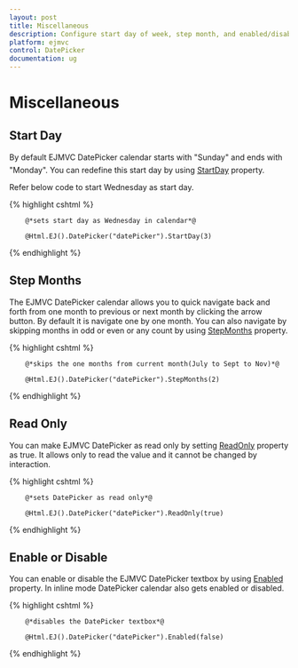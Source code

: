 ```yaml
---
layout: post
title: Miscellaneous
description: Configure start day of week, step month, and enabled/disabled state of DatePicker
platform: ejmvc
control: DatePicker
documentation: ug
---
```

# Miscellaneous 

## Start Day

By default EJMVC DatePicker calendar starts with "Sunday" and ends with "Monday". You can redefine this start day by using [StartDay](http://help.syncfusion.com/js/api/ejdatepicker#members:startday) property.

Refer below code to start Wednesday as start day. 


{% highlight cshtml %}

        @*sets start day as Wednesday in calendar*@

        @Html.EJ().DatePicker("datePicker").StartDay(3)

{% endhighlight %}


## Step Months

The EJMVC DatePicker calendar allows you to quick navigate back and forth from one month to previous or next month by clicking the arrow button. By default it is navigate one by one month. You can also navigate by skipping months in odd or even or any count by using [StepMonths](http://help.syncfusion.com/js/api/ejdatepicker#members:stepmonths) property. 


{% highlight cshtml %}

        @*skips the one months from current month(July to Sept to Nov)*@

        @Html.EJ().DatePicker("datePicker").StepMonths(2)


{% endhighlight %}


## Read Only

You can make EJMVC DatePicker as read only by setting [ReadOnly](http://help.syncfusion.com/js/api/ejdatepicker#members:readonly) property as true. It allows only to read the value and it cannot be changed by interaction.


{% highlight cshtml %}

        @*sets DatePicker as read only*@

        @Html.EJ().DatePicker("datePicker").ReadOnly(true)

{% endhighlight %}


## Enable or Disable

You can enable or disable the EJMVC DatePicker textbox by using [Enabled](http://help.syncfusion.com/js/api/ejdatepicker#members:enabled) property. In inline mode DatePicker calendar also gets enabled or disabled. 


{% highlight cshtml %}

        @*disables the DatePicker textbox*@

        @Html.EJ().DatePicker("datePicker").Enabled(false)
    

{% endhighlight %}

